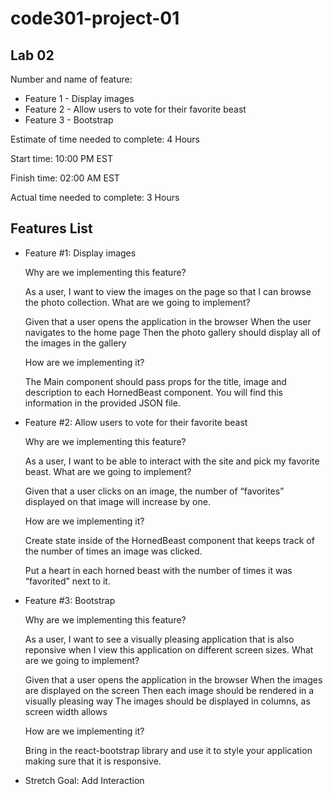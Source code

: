 # code301-project-01

## Lab 02

Number and name of feature:
- Feature 1 - Display images
- Feature 2 - Allow users to vote for their favorite beast
- Feature 3 - Bootstrap

Estimate of time needed to complete: 4 Hours

Start time: 10:00 PM EST

Finish time: 02:00 AM EST

Actual time needed to complete: 3 Hours

## Features List

- Feature \#1: Display images

    Why are we implementing this feature?

    As a user, I want to view the images on the page so that I can browse the photo collection.
    What are we going to implement?

    Given that a user opens the application in the browser When the user navigates to the home page Then the photo gallery should display all of the images in the gallery

    How are we implementing it?

    The Main component should pass props for the title, image and description to each HornedBeast component. You will find this information in the provided JSON file.

- Feature \#2: Allow users to vote for their favorite beast

    Why are we implementing this feature?

    As a user, I want to be able to interact with the site and pick my favorite beast.
    What are we going to implement?

    Given that a user clicks on an image, the number of “favorites” displayed on that image will increase by one.

    How are we implementing it?

    Create state inside of the HornedBeast component that keeps track of the number of times an image was clicked.

    Put a heart in each horned beast with the number of times it was “favorited” next to it.

- Feature \#3: Bootstrap

    Why are we implementing this feature?

    As a user, I want to see a visually pleasing application that is also reponsive when I view this application on different screen sizes.
    What are we going to implement?

    Given that a user opens the application in the browser When the images are displayed on the screen Then each image should be rendered in a visually pleasing way The images should be displayed in columns, as screen width allows

    How are we implementing it?

    Bring in the react-bootstrap library and use it to style your application making sure that it is responsive.

- Stretch Goal: Add Interaction
